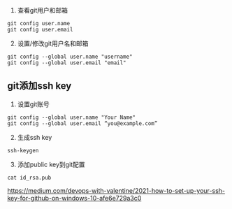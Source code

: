 1. 查看git用户和邮箱
```
git config user.name
git config user.email
```

2. 设置/修改git用户名和邮箱
```
git config --global user.name "username"
git config --global user.email "email"
```

## git添加ssh key
1. 设置git账号
```
git config --global user.name "Your Name"
git config --global user.email “you@example.com”
```
2. 生成ssh key
```
ssh-keygen
```
3. 添加public key到git配置
```
cat id_rsa.pub
```

https://medium.com/devops-with-valentine/2021-how-to-set-up-your-ssh-key-for-github-on-windows-10-afe6e729a3c0